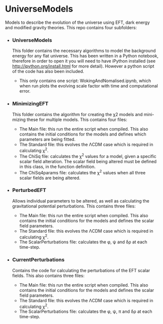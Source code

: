 # UniverseModels
Models to describe the evolution of the universe using EFT, dark energy and modified gravity theories. This repo contains four subfolders:

* ### UniverseModels
  This folder contains the necessary algorithms to model the background energy for any flat universe. This has been written in a Python notebook, therefore in order to open it you will need to have iPython installed (see http://ipython.org/install.html for more detail). However a python script of the code has also been included.
  * This only contains one script: WokingAndNomalised.ipynb, which when run plots the evolving scale factor with time and computational error.

* ### MinimizingEFT 
  This folder contains the algorithm for creating the χ2 models and mini- mizing these for multiple models. This contains four files:
  * The Main file: this run the entire script when compiled. This also contains the initial conditions for the models and defines which parameters are being fitted.
  * The Standard file: this evolves the ΛCDM case which is required in calculating χ<sup>2</sup>.
  * The ChiSq file: calculates the χ<sup>2</sup> values for a model, given a specific scalar field alteration. The scalar field being altered must be defined in this class, in the function definition.
  * The ChiSq4params file: calculates the χ<sup>2</sup> values when all three scalar fields are being altered.

* ### PerturbedEFT 
  Allows individual parameters to be altered, as well as calculating the gravitational potential perturbations. This contains three files:
  * The Main file: this run the entire script when compiled. This also contains the initial conditions for the models and defines the scalar field parameters.
  * The Standard file: this evolves the ΛCDM case which is required in calculating χ<sup>2</sup>.
  * The ScalarPerturbations file: calculates the φ, ψ and δρ at each time-step.

* ### CurrentPerturbations
  Contains the code for calculating the perturbations of the EFT scalar fields. This also contains three files:
  * The Main file: this run the entire script when compiled. This also contains the initial conditions for the models and defines the scalar field parameters.
  * The Standard file: this evolves the ΛCDM case which is required in calculating χ<sup>2</sup>.
  * The ScalarPerturbations file: calculates the φ, ψ, π and δρ at each time-step.
